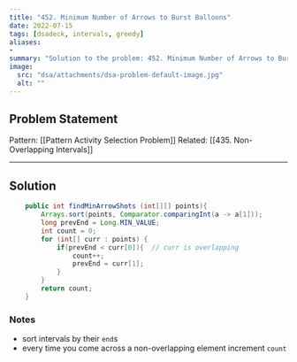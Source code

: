 ```yaml
---
title: "452. Minimum Number of Arrows to Burst Balloons"
date: 2022-07-15
tags: [dsadeck, intervals, greedy]
aliases:
- 
summary: "Solution to the problem: 452. Minimum Number of Arrows to Burst Balloons"
image:
  src: "dsa/attachments/dsa-problem-default-image.jpg"
  alt: ""
---
```


## Problem Statement


Pattern: [[Pattern Activity Selection Problem]]
Related: [[435. Non-Overlapping Intervals]]

---

## Solution
``` java
    public int findMinArrowShots (int[][] points){
        Arrays.sort(points, Comparator.comparingInt(a -> a[1]));
        long prevEnd = Long.MIN_VALUE;
        int count = 0;
        for (int[] curr : points) {
            if(prevEnd < curr[0]){  // curr is overlapping
                count++;
                prevEnd = curr[1];
            }
        }
        return count;
    }
```

### Notes
- sort intervals by their `end`s
- every time you come across a non-overlapping element increment `count`


